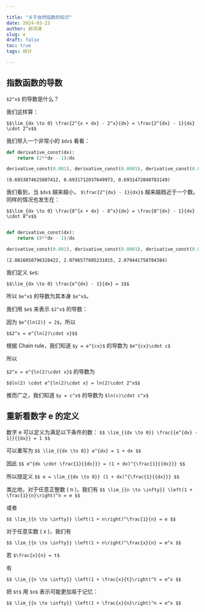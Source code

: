 ```yaml
---

title: "关于自然指数的知识"
date: 2024-03-23
author: 郝鸿涛
slug: e
draft: false
toc: true
tags: 统计

---
```



## 指数函数的导数 

`$2^x$` 的导数是什么？

我们这样算：

`$$\lim_{dx \to 0} \frac{2^{x + dx} - 2^x}{dx} = \frac{2^{dx} - 1}{dx} \cdot 2^x$$`

我们带入一个非常小的 `$dx$` 看看：


```python
def derivative_const(dx):
    return (2**dx - 1)/dx 

derivative_const(0.001), derivative_const(0.0001), derivative_const(0.0000001)
```




    (0.6933874625807412, 0.6931712037649973, 0.6931472040783149)



我们看到，当 `$dx$` 越来越小， `$\frac{2^{dx} - 1}{dx}$` 越来越趋近于一个数。同样的情况也发生在：

`$$\lim_{dx \to 0} \frac{8^{x + dx} - 8^x}{dx} = \frac{8^{dx} - 1}{dx} \cdot 8^x$$`



```python

def derivative_const(dx):
    return (8**dx - 1)/dx 

derivative_const(0.001), derivative_const(0.0001), derivative_const(0.0000001)
```




    (2.0816050796328422, 2.0796577605231015, 2.079441758784384)



我们定义 `$e$`:

`$$\lim_{dx \to 0} \frac{e^{dx} - 1}{dx} = 1$$`

所以 `$e^x$` 的导数为其本身 `$e^x$`。

我们用 `$e$` 来表示 `$2^x$` 的导数：

因为 `$e^{ln(2)} = 2$`，所以

`$$2^x = e^{ln(2)\cdot x}$$`

根据 Chain rule，我们知道 `$y = e^{cx}$` 的导数为 `$e^{cx}\cdot c$`

所以

`$2^x = e^{ln(2)\cdot x}$` 的导数为 

`$$ln(2) \cdot e^{ln(2)\cdot x} = ln(2)\cdot 2^x$$`

推而广之，我们知道 `$y = c^x$` 的导数为 `$ln(c)\cdot c^x$`


## 重新看数字 e 的定义

数字 e 可以定义为满足以下条件的数：
`$$
\lim_{{dx \to 0}} \frac{{e^{dx} - 1}}{{dx}} = 1
$$`

可以重写为
`$$
\lim_{{dx \to 0}} e^{dx} = 1 + dx
$$`

因此
`$$
e^{dx \cdot \frac{1}{{dx}}} = (1 + dx)^{\frac{1}{{dx}}}
$$`

所以按定义
`$$
e = \lim_{{dx \to 0}} (1 + dx)^{\frac{1}{{dx}}}
$$`

类比地，对于任意正整数 \( n \)，我们有
`$$
\lim_{{n \to \infty}} \left(1 + \frac{1}{n}\right)^n = e
$$`

或者

`$$
\lim_{{n \to \infty}} \left(1 + n\right)^\frac{1}{n} = e
$$`

对于任意实数 \( x \)，我们有

`$$
\lim_{{n \to \infty}} \left(1 + n\right)^\frac{x}{n} = e^x
$$`

若 `$\frac{x}{n} = t$`

有

`$$
\lim_{{n \to \infty}} \left(1 + \frac{x}{t}\right)^t = e^x
$$`

把 `$t$` 用 `$n$` 表示可能更加易于记忆：

`$$
\lim_{{n \to \infty}} \left(1 + \frac{x}{n}\right)^n = e^x
$$`
